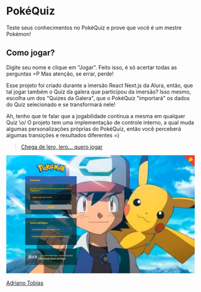 # PokéQuiz

Teste seus conhecimentos no PokéQuiz e prove que você é um mestre Pokémon!

## Como jogar?

Digite seu nome e clique em "Jogar". Feito isso, é só acertar todas as perguntas =P
Mas atenção, se errar, perde!

Esse projeto foi criado durante a imersão React Next.js da Alura, então, que tal jogar também o Quiz da galera que participou da imersão? Isso mesmo, escolha um dos "Quizes da Galera", que o PokéQuiz "importará" os dados do Quiz selecionado e se transformará nele!

Ah, tenho que te falar que a jogabilidade continua a mesma em qualquer Quiz \o/ O projeto tem uma implementação de controle interno, a qual muda algumas personalizações próprias do PokéQuiz, então você perceberá algumas transições e resultados diferentes =)

> [Chega de lero, lero... quero jogar](https://pokequiz.adrianotobias.vercel.app/)


![Homne do projeto](/_docs/pokeQuiz-home.png)


[Adriano Tobias](https://github.com/AdrianoTobias/pokeQuiz)